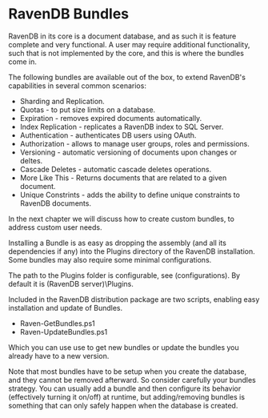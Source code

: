 ﻿# RavenDB Bundles

RavenDB in its core is a document database, and as such it is feature complete and very functional. A user may require additional functionality, such that is not implemented by the core, and this is where the bundles come in.

The following bundles are available out of the box, to extend RavenDB's capabilities in several common scenarios:

* Sharding and Replication.
* Quotas - to put size limits on a database.
* Expiration - removes expired documents automatically.
* Index Replication - replicates a RavenDB index to SQL Server.
* Authentication - authenticates DB users using OAuth.
* Authorization - allows to manage user groups, roles and permissions.
* Versioning - automatic versioning of documents upon changes or deltes.
* Cascade Deletes - automatic cascade deletes operations.
* More Like This - Returns documents that are related to a given document.
* Unique Constrints - adds the ability to define unique constraints to RavenDB documents.

In the next chapter we will discuss how to create custom bundles, to address custom user needs.

Installing a Bundle is as easy as dropping the assembly (and all its dependencies if any) into the Plugins directory of the RavenDB installation. Some bundles may also require some minimal configurations.

The path to the Plugins folder is configurable, see (configurations). By default it is (RavenDB server)\Plugins.

Included in the RavenDB distribution package are two scripts, enabling easy installation and update of Bundles.

* Raven-GetBundles.ps1
* Raven-UpdateBundles.ps1

Which you can use use to get new bundles or update the bundles you already have to a new version.

Note that most bundles have to be setup when you create the database, and they cannot be removed afterward. So consider carefully your bundles strategy.
You can usually add a bundle and then configure its behavior (effectively turning it on/off) at runtime, but adding/removing bundles is something that can only safely happen when the database is created.